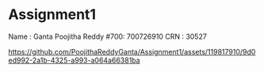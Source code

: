 # Assignment1

Name : Ganta Poojitha Reddy
#700: 700726910
CRN : 30527






https://github.com/PoojithaReddyGanta/Assignment1/assets/119817910/9d0ed992-2a1b-4325-a993-a064a66381ba

